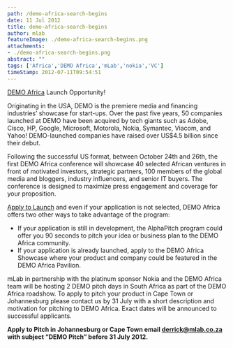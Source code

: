```yaml
---
path: /demo-africa-search-begins
date: 11 Jul 2012
title: demo-africa-search-begins
author: mlab
featureImage: ./demo-africa-search-begins.png
attachments: 
- ./demo-africa-search-begins.png
abstract: ""
tags: ['Africa','DEMO Africa','mLab','nokia','VC']
timeStamp: 2012-07-11T09:54:51
---
```


[DEMO Africa](http:&#x2F;&#x2F;www.Demo-Africa.com) Launch Opportunity!

Originating in the USA, DEMO is the premiere media and financing industries’ showcase for start-ups. Over the past five years, 50 companies launched at DEMO have been acquired by tech giants such as Adobe, Cisco, HP, Google, Microsoft, Motorola, Nokia, Symantec, Viacom, and Yahoo! DEMO-launched companies have raised over US$4.5 billion since their debut.

Following the successful US format, between October 24th and 26th, the first DEMO Africa conference will showcase 40 selected African ventures in front of motivated investors, strategic partners, 100 members of the global media and bloggers, industry influencers, and senior IT buyers. The conference is designed to maximize press engagement and coverage for your proposition.

[Apply to Launch](http:&#x2F;&#x2F;vc4africa.biz&#x2F;demo-africa) and even if your application is not selected, DEMO Africa offers two other ways to take advantage of the program:

*   If your application is still in development, the AlphaPitch program could offer you 90 seconds to pitch your idea or business plan to the DEMO Africa community.
*   If your application is already launched, apply to the DEMO Africa Showcase where your product and company could be featured in the DEMO Africa Pavilion.

mLab in partnership with the platinum sponsor Nokia and the DEMO Africa team will be hosting 2 DEMO pitch days in South Africa as part of the DEMO Africa roadshow. To apply to pitch your product in Cape Town or Johannesburg please contact us by 31 July with a short description and motivation for pitching to DEMO Africa. Exact dates will be announced to successful applicants.

**Apply to Pitch in Johannesburg or Cape Town email derrick@mlab.co.za with subject “DEMO Pitch” before 31 July 2012.**


